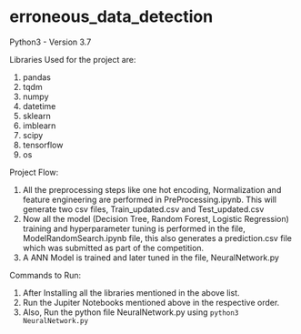 # erroneous_data_detection

Python3 - Version 3.7

Libraries Used for the project are:
1) pandas 
2) tqdm 
3) numpy 
4) datetime
5) sklearn
6) imblearn
7) scipy
8) tensorflow 
9) os

Project Flow:
1) All the preprocessing steps like one hot encoding, Normalization and feature engineering are performed in PreProcessing.ipynb. This will generate two csv files, Train_updated.csv and Test_updated.csv
2) Now all the model (Decision Tree, Random Forest, Logistic Regression) training and hyperparameter tuning is performed in the file, ModelRandomSearch.ipynb file, this also generates a prediction.csv file which was submitted as part of the competition.
3) A ANN Model is trained and later tuned in the file, NeuralNetwork.py


Commands to Run:
1) After Installing all the libraries mentioned in the above list.
2) Run the Jupiter Notebooks mentioned above in the respective order.
3) Also, Run the python file NeuralNetwork.py using `python3 NeuralNetwork.py`
